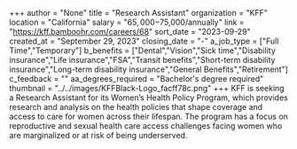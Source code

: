 +++
author = "None"
title = "Research Assistant"
organization = "KFF"
location = "California"
salary = "$65,000-$75,000/annually"
link = "https://kff.bamboohr.com/careers/68"
sort_date = "2023-09-29"
created_at = "September 29, 2023"
closing_date = "-"
a_job_type = ["Full Time","Temporary"]
b_benefits = ["Dental","Vision","Sick time","Disability insurance","Life insurance","FSA","Transit benefits","Short-term disability insurance","Long-term disability insurance","General Benefits","Retirement"]
c_feedback = ""
aa_degrees_required = "Bachelor's degree required"
thumbnail = "../../images/KFFBlack-Logo_facff78c.png"
+++
KFF is seeking a Research Assistant for its Women’s Health Policy Program, which provides research and analysis on the health policies that shape coverage and access to care for women across their lifespan.  The program has a focus on reproductive and sexual health care access challenges facing women who are marginalized or at risk of being underserved.